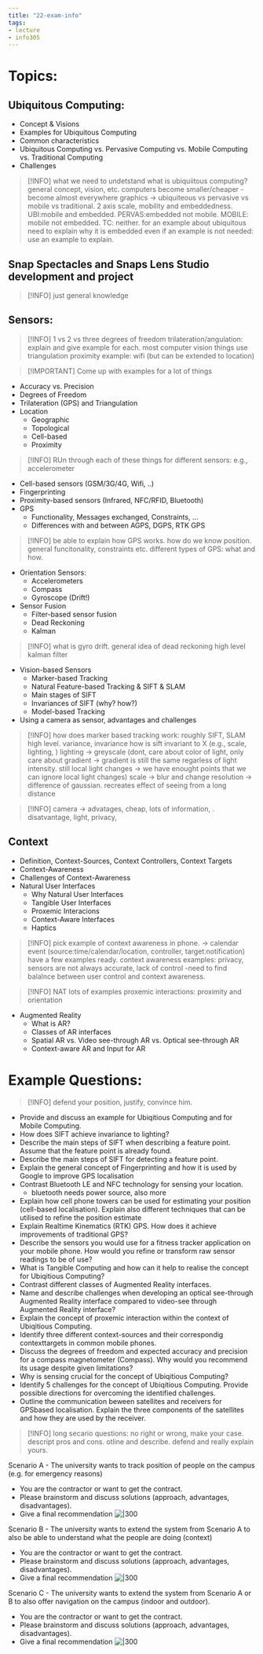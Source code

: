```yaml
---
title: "22-exam-info"
tags: 
- lecture
- info305
---
```




# Topics: 
## Ubiquitous Computing: 
- Concept & Visions 
- Examples for Ubiquitous Computing 
- Common characteristics 
- Ubiquitous Computing vs. Pervasive Computing vs. Mobile Computing vs. Traditional Computing 
- Challenges		
> [!INFO] what we need to undetstand
> what is ubiquiitous computing? general concept, vision, etc. computers become smaller/cheaper - become almost everywhere
> graphics -> ubiquiteous vs pervasive vs mobile vs traditional. 2 axis scale, mobility and embeddedness. UBI:mobile and embedded. PERVAS:embedded not mobile. MOBILE: mobile not embedded. TC: neither. 
> for an example about ubiquitous need to explain why it is embedded
> even if an example is not needed: use an example to explain. 


## Snap Spectacles and Snaps Lens Studio development and project 
> [!INFO] just general knowledge


## Sensors: 
> [!INFO] 1 vs 2 vs three degrees of freedom
> trilateration/angulation: explain and give example for each. most computer vision things use triangulation
> proximity example: wifi (but can be extended to location)

> [!IMPORTANT] Come up with examples for a lot of things

- Accuracy vs. Precision 
- Degrees of Freedom 
- Trilateration (GPS) and Triangulation 
- Location 
	- Geographic 
	- Topological 
	- Cell-based 
	- Proximity

> [!INFO] RUn through each of these things for different sensors: e.g., accelerometer

- Cell-based sensors (GSM/3G/4G, Wifi, ..) 
- Fingerprinting 
- Proximity-based sensors (Infrared, NFC/RFID, Bluetooth) 
- GPS 
	- Functionality, Messages exchanged, Constraints, … 
	- Differences with and between AGPS, DGPS, RTK GPS
	
> [!INFO] be able to explain how GPS works. how do we know position. general funcitonality, constraints etc. 
> different types of GPS: what and how.
	
- Orientation Sensors: 
	- Accelerometers 
	- Compass 
	- Gyroscope (Drift!) 
- Sensor Fusion 
	- Filter-based sensor fusion 
	- Dead Reckoning 
	- Kalman

> [!INFO] what is gyro drift. 
> general idea of dead reckoning
> high level kalman filter

- Vision-based Sensors 
	- Marker-based Tracking 
	- Natural Feature-based Tracking & SIFT & SLAM 
	- Main stages of SIFT 
	- Invariances of SIFT (why? how?) 
	- Model-based Tracking
- Using a camera as sensor, advantages and challenges

> [!INFO] how does marker based tracking work: roughly
> SIFT, SLAM high level. variance, invariance
> how is sift invariant to X (e.g., scale, lighting, ) 
> lighting -> greyscale (dont, care about color of light, only care about gradient -> gradient is still the same regarless of light intensity. still local light changes -> we have enought points that we can ignore local light changes)
> scale -> blur and change resolution -> difference of gaussian. recreates effect of seeing from a long distance

> [!INFO] camera -> advatages, cheap, lots of information, . disatvantage, light, privacy, 


## Context 
- Definition, Context-Sources, Context Controllers, Context Targets 
- Context-Awareness 
- Challenges of Context-Awareness 
- Natural User Interfaces 
	- Why Natural User Interfaces 
	- Tangible User Interfaces 
	- Proxemic Interacions 
	- Context-Aware Interfaces 
	- Haptics

> [!INFO] pick example of context awareness in phone. -> 
> calendar event (source:time/calendar/location, controller, target:notification)
> have a few examples ready.
> context awareness examples: privacy, sensors are not always accurate, lack of control -need to find balalnce between user control and context awareness.

> [!INFO] NAT
> lots of examples 
> proxemic interactions: proximity and orientation
	 
- Augmented Reality 
	- What is AR? 
	- Classes of AR interfaces 
	- Spatial AR vs. Video see-through AR vs. Optical see-through AR 
	- Context-aware AR and Input for AR


# Example Questions: 

> [!INFO] defend your position, justify, convince him. 

- Provide and discuss an example for Ubiqitious Computing and for Mobile Computing. 
- How does SIFT achieve invariance to lighting? 
- Describe the main steps of SIFT when describing a feature point. Assume that the feature point is already found. 
- Describe the main steps of SIFT for detecting a feature point. 
- Explain the general concept of Fingerprinting and how it is used by Google to improve GPS localisation
- Contrast Bluetooth LE and NFC technology for sensing your location. 
	- bluetooth needs power source, also more
- Explain how cell phone towers can be used for estimating your position (cell-based localisation). Explain also different techniques that can be utilised to refine the position estimate 
- Explain Realtime Kinematics (RTK) GPS. How does it achieve improvements of traditional GPS? 
- Describe the sensors you would use for a fitness tracker application on your mobile phone. How would you refine or transform raw sensor readings to be of use? 
- What is Tangible Computing and how can it help to realise the concept for Ubiqitious Computing? 
- Contrast different classes of Augmented Reality interfaces. 
- Name and describe challenges when developing an optical see-through Augmented Reality interface compared to video-see through Augmented Reality interface? 
- Explain the concept of proxemic interaction within the context of Ubiqitious Computing. 
- Identify three different context-sources and their correspondig contexttargets in common mobile phones. 
- Discuss the degrees of freedom and expected accuracy and precision for a compass magnetometer (Compass). Why would you recommend its usage despite given limitations? 
- Why is sensing crucial for the concept of Ubiqitious Computing? 
- Identify 5 challenges for the concept of Ubiqitious Computing. Provide possible directions for overcoming the identified challenges. 
- Outline the communication beween satellites and receivers for GPSbased localisation. Explain the three components of the satellites and how they are used by the receiver.

> [!INFO] long secario questions: no right or wrong, make your case. descript pros and cons. otline and describe. defend and really explain yours. 

Scenario A - The university wants to track position of people on the campus (e.g. for emergency reasons) 
- You are the contractor or want to get the contract. 
- Please brainstorm and discuss solutions (approach, advantages, disadvantages). 
- Give a final recommendation
![|300](https://i.imgur.com/V8O0url.png)

Scenario B - The university wants to extend the system from Scenario A to also be able to understand what the people are doing (context) 
- You are the contractor or want to get the contract. 
- Please brainstorm and discuss solutions (approach, advantages, disadvantages). 
- Give a final recommendation
![|300](https://i.imgur.com/AXYNHVT.png)

Scenario C - The university wants to extend the system from Scenario A or B to also offer navigation on the campus (indoor and outdoor). 
- You are the contractor or want to get the contract. 
- Please brainstorm and discuss solutions (approach, advantages, disadvantages). 
- Give a final recommendation
![|300](https://i.imgur.com/tbw0nES.png)